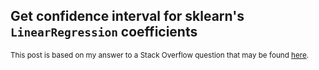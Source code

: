 ## Get confidence interval for sklearn's `LinearRegression` coefficients

<sup>This post is based on my answer to a Stack Overflow question that may be found [here](https://stackoverflow.com/a/74673133/19123103).</sup>

